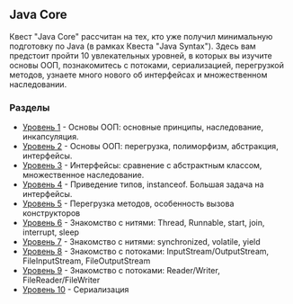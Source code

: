 ## Java Core

Квест "Java Core" рассчитан на тех, кто уже получил минимальную подготовку по Java (в рамках Квеста "Java Syntax").
Здесь вам предстоит пройти 10 увлекательных уровней, в которых вы изучите основы ООП, познакомитесь с потоками, сериализацией, перегрузкой методов, узнаете много нового об интерфейсах и множественном наследовании.


### Разделы

* [Уровень 1](src/com/javarush/task/task11) - Основы ООП: основные принципы, наследование, инкапсуляция.
* [Уровень 2](src/com/javarush/task/task12) - Основы ООП: перегрузка, полиморфизм, абстракция, интерфейсы.
* [Уровень 3](src/com/javarush/task/task13) - Интерфейсы: сравнение с абстрактным классом, множественное наследование.
* [Уровень 4](src/com/javarush/task/task14) - Приведение типов, instanceof. Большая задача на интерфейсы.
* [Уровень 5](src/com/javarush/task/task15) - Перегрузка методов, особенность вызова конструкторов
* [Уровень 6](src/com/javarush/task/task16) - Знакомство с нитями: Thread, Runnable, start, join, interrupt, sleep
* [Уровень 7](src/com/javarush/task/task17) - Знакомство с нитями: synchronized, volatile, yield
* [Уровень 8](src/com/javarush/task/task18) - Знакомство с потоками: InputStream/OutputStream, FileInputStream, FileOutputStream
* [Уровень 9](src/com/javarush/task/task19) - Знакомство с потоками: Reader/Writer, FileReader/FileWriter
* [Уровень 10](src/com/javarush/task/task20) - Сериализация

